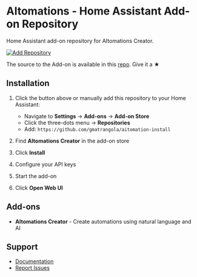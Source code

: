 # AItomations - Home Assistant Add-on Repository

Home Assistant add-on repository for AItomations Creator.

[![Add Repository](https://my.home-assistant.io/badges/supervisor_add_addon_repository.svg)](https://my.home-assistant.io/redirect/supervisor_add_addon_repository/?repository_url=https%3A%2F%2Fgithub.com%2Fgmatrangola%2Faitomation-install)

The source to the Add-on is available in this [repo](https://github.com/gmatrangola/AItomation). Give it a ★

## Installation

1. Click the button above or manually add this repository to your Home Assistant:
   - Navigate to **Settings** → **Add-ons** → **Add-on Store**
   - Click the three-dots menu → **Repositories**
   - Add: `https://github.com/gmatrangola/aitomation-install`

2. Find **AItomations Creator** in the add-on store
3. Click **Install**
4. Configure your API keys
5. Start the add-on
6. Click **Open Web UI**

## Add-ons

- **AItomations Creator** - Create automations using natural language and AI

## Support

- [Documentation](https://github.com/gmatrangola/AItomation)
- [Report Issues](https://github.com/gmatrangola/AItomation/issues)